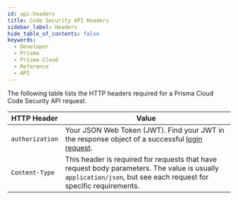 ```yaml
---
id: api-headers
title: Code Security API Headers
sidebar_label: Headers
hide_table_of_contents: false
keywords:
  - Developer
  - Prisma
  - Prisma Cloud
  - Reference
  - API
---
```


The following table lists the HTTP headers required for a Prisma Cloud Code Security API request.

| HTTP Header    | Value                                                                                                                                                                                                                                                                                                                                                            |
|----------------|------------------------------------------------------------------------------------------------------------------------------------------------------------------------------------------------------------------------------------------------------------------------------------------------------------------------------------------------------------------|
| `authorization` | Your JSON Web Token (JWT). Find your JWT in the response object of a successful [login request](/api/cloud/cspm/login#operation/app-login).                                                                                                                                                                         |
| `Content-Type`   | This header is required for requests that have request body parameters. The value is usually `application/json`, but see each request for specific requirements.|

